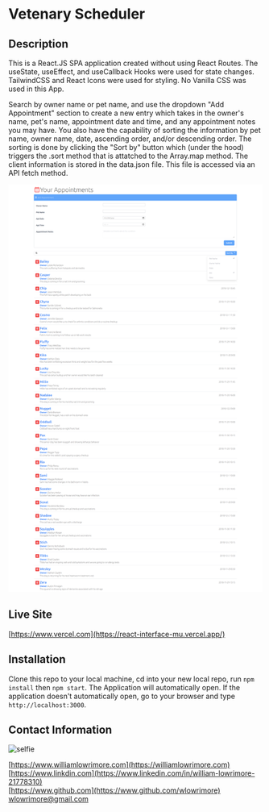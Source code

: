 # Vetenary Scheduler

## Description
This is a React.JS SPA application created without using React Routes.  The useState, useEffect, and useCallback Hooks were used for state changes.  TailwindCSS and React Icons were used for styling.  No Vanilla CSS was used in this App.<br>

Search by owner name or pet name, and use the dropdown "Add Appointment" section to create a new entry which takes in the owner's name, pet's name, appointment date and time, and any appointment notes you may have. You also have the capability of sorting the information by pet name, owner name, date, ascending order, and/or descending order.  The sorting is done by clicking the "Sort by" button which (under the hood) triggers the .sort method that is attatched to the Array.map method. The client information is stored in the data.json file.  This file is accessed via an API fetch method.<br>

<img src='public/images/screenshot.png' alt='example' /><br>

## Live Site
[https://www.vercel.com](https://react-interface-mu.vercel.app/)

## Installation
Clone this repo to your local machine, cd into your new local repo, run `npm install` then `npm start`.  The Application will automatically open.  If the application doesn't automatically open, go to your browser and type `http://localhost:3000`.

## Contact Information

<img width='250px' src='public/images/pfPic.jpg' alt='selfie'><br>

[https://www.williamlowrimore.com](https://williamlowrimore.com)<br>
[https://www.linkdin.com](https://www.linkedin.com/in/william-lowrimore-21778310)<br>
[https://www.github.com](https://www.github.com/wlowrimore)<br>
[wlowrimore@gmail.com](mailto:wlowrimore@gmail.com)
